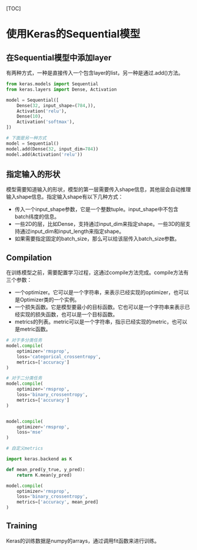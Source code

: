 [TOC]

# 使用Keras的Sequential模型

## 在Sequential模型中添加layer

有两种方式，一种是直接传入一个包含layer的list，另一种是通过.add()方法。

```python
from keras.models import Sequential
from keras.layers import Dense, Activation

model = Sequential([
    Dense(32, input_shape=(784,)),
    Activation('relu'),
    Dense(10),
    Activation('softmax'),
])

# 下面是另一种方式
model = Sequential()
model.add(Dense(32, input_dim=784))
model.add(Activation('relu'))

```

## 指定输入的形状

模型需要知道输入的形状，模型的第一层需要传入shape信息，其他层会自动推理输入shape信息。指定输入shape有以下几种方式：

- 传入一个input_shape参数，它是一个整数tuple。input_shape中不包含batch纬度的信息。
- 一些2D的层，比如Dense，支持通过input_dim来指定shape。一些3D的层支持通过input_dim和input_length来指定shape。
- 如果需要指定固定的batch_size，那么可以给该层传入batch_size参数。

## Compilation

在训练模型之前，需要配置学习过程，这通过compile方法完成。compile方法有三个参数：

- 一个optimizer。它可以是一个字符串，来表示已经实现的optimizer，也可以是Optimizer类的一个实例。
- 一个损失函数。它是模型要最小的目标函数。它也可以是一个字符串来表示已经实现的损失函数，也可以是一个目标函数。
- metrics的列表。metric可以是一个字符串，指示已经实现的metric，也可以是metric函数。

```python
# 对于多分类任务
model.compile(
    optimizer='rmsprop',
    loss='categorical_crossentropy',
    metrics=['accuracy']
)

# 对于二分类任务
model.compile(
    optimizer='rmsprop',
    loss='binary_crossentropy',
    metrics=['accuracy']
)


model.compile(
    optimizer='rmsprop',
    loss='mse'
)

# 自定义metrics

import keras.backend as K

def mean_pred(y_true, y_pred):
    return K.mean(y_pred)

model.compile(
    optimizer='rmsprop',
    loss='binary_crossentropy',
    metrics=['accuracy', mean_pred]
)

```

## Training

Keras的训练数据是numpy的arrays，通过调用fit函数来进行训练。
